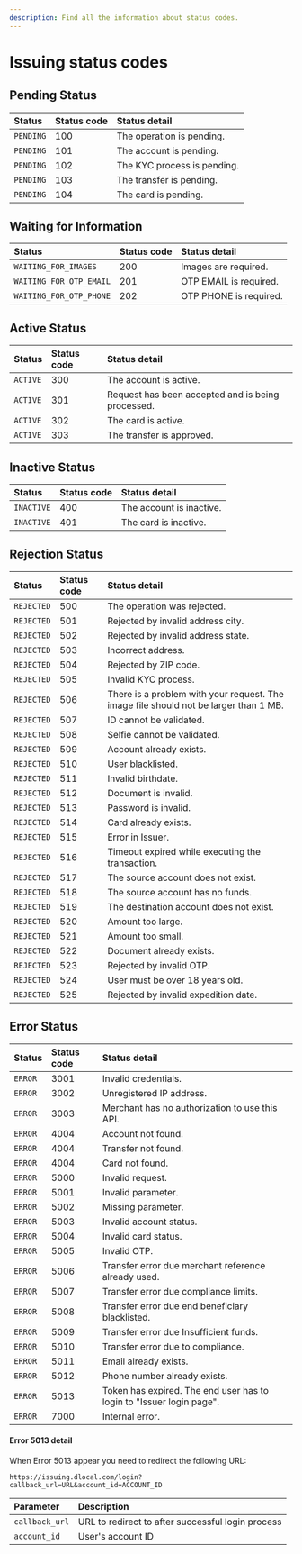 ```yaml
---
description: Find all the information about status codes.
---
```


# Issuing status codes

## Pending Status

| Status | Status code | Status detail |
| :--- | :--- | :--- |
| `PENDING` | 100 | The operation is pending. |
| `PENDING` | 101 | The account is pending. |
| `PENDING` | 102 | The KYC process is pending. |
| `PENDING` | 103 | The transfer is pending. |
| `PENDING` | 104 | The card is pending. |

## Waiting for Information

| Status | Status code | Status detail |
| :--- | :--- | :--- |
| `WAITING_FOR_IMAGES` | 200 | Images are required. |
| `WAITING_FOR_OTP_EMAIL` | 201 | OTP EMAIL is required. |
| `WAITING_FOR_OTP_PHONE` | 202 | OTP PHONE is required. |

## Active Status

| Status | Status code | Status detail |
| :--- | :--- | :--- |
| `ACTIVE` | 300 | The account is active. |
| `ACTIVE` | 301 | Request has been accepted and is being processed. |
| `ACTIVE` | 302 | The card is active. |
| `ACTIVE` | 303 | The transfer is approved. |

## Inactive Status

| Status | Status code | Status detail |
| :--- | :--- | :--- |
| `INACTIVE` | 400 | The account is inactive. |
| `INACTIVE` | 401 | The card is inactive. |

## Rejection Status

| Status | Status code | Status detail |
| :--- | :--- | :--- |
| `REJECTED` | 500 | The operation was rejected. |
| `REJECTED` | 501 | Rejected by invalid address city. |
| `REJECTED` | 502 | Rejected by invalid address state. |
| `REJECTED` | 503 | Incorrect address. |
| `REJECTED` | 504 | Rejected by ZIP code. |
| `REJECTED` | 505 | Invalid KYC process. |
| `REJECTED` | 506 | There is a problem with your request. The image file should not be larger than 1 MB. |
| `REJECTED` | 507 | ID cannot be validated. |
| `REJECTED` | 508 | Selfie cannot be validated. |
| `REJECTED` | 509 | Account already exists. |
| `REJECTED` | 510 | User blacklisted. |
| `REJECTED` | 511 | Invalid birthdate. |
| `REJECTED` | 512 | Document is invalid. |
| `REJECTED` | 513 | Password is invalid. |
| `REJECTED` | 514 | Card already exists. |
| `REJECTED` | 515 | Error in Issuer. |
| `REJECTED` | 516 | Timeout expired while executing the transaction. |
| `REJECTED` | 517 | The source account does not exist. |
| `REJECTED` | 518 | The source account has no funds. |
| `REJECTED` | 519 | The destination account does not exist. |
| `REJECTED` | 520 | Amount too large. |
| `REJECTED` | 521 | Amount too small. |
| `REJECTED` | 522 | Document already exists. |
| `REJECTED` | 523 | Rejected by invalid OTP. |
| `REJECTED` | 524 | User must be over 18 years old. |
| `REJECTED` | 525 | Rejected by invalid expedition date. |

## Error Status

| Status | Status code | Status detail |
| :--- | :--- | :--- |
| `ERROR` | 3001 | Invalid credentials. |
| `ERROR` | 3002 | Unregistered IP address. |
| `ERROR` | 3003 | Merchant has no authorization to use this API. |
| `ERROR` | 4004 | Account not found. |
| `ERROR` | 4004 | Transfer not found. |
| `ERROR` | 4004 | Card not found. |
| `ERROR` | 5000 | Invalid request. |
| `ERROR` | 5001 | Invalid parameter. |
| `ERROR` | 5002 | Missing parameter. |
| `ERROR` | 5003 | Invalid account status. |
| `ERROR` | 5004 | Invalid card status. |
| `ERROR` | 5005 | Invalid OTP. |
| `ERROR` | 5006 | Transfer error due merchant reference already used. |
| `ERROR` | 5007 | Transfer error due compliance limits. |
| `ERROR` | 5008 | Transfer error due end beneficiary blacklisted. |
| `ERROR` | 5009 | Transfer error due Insufficient funds. |
| `ERROR` | 5010 | Transfer error due to compliance. |
| `ERROR` | 5011 | Email already exists. |
| `ERROR` | 5012 | Phone number already exists. |
| `ERROR` | 5013 | Token has expired. The end user has to login to "Issuer login page". |
| `ERROR` | 7000 | Internal error. |

#### Error 5013 detail

When Error 5013 appear you need to redirect the following URL:

```text
https://issuing.dlocal.com/login?callback_url=URL&account_id=ACCOUNT_ID
```

| Parameter | **Description** |
| :--- | :--- |
| `callback_url` | URL to redirect to after successful login process |
| `account_id` | User's account ID |

